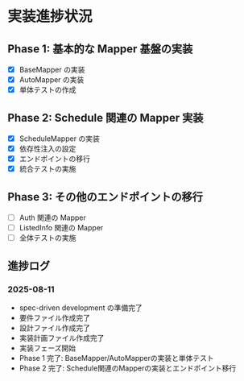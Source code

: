# 実装進捗状況

## Phase 1: 基本的な Mapper 基盤の実装
- [x] BaseMapper の実装
- [x] AutoMapper の実装
- [x] 単体テストの作成

## Phase 2: Schedule 関連の Mapper 実装
- [x] ScheduleMapper の実装
- [x] 依存性注入の設定
- [x] エンドポイントの移行
- [x] 統合テストの実施

## Phase 3: その他のエンドポイントの移行
- [ ] Auth 関連の Mapper
- [ ] ListedInfo 関連の Mapper
- [ ] 全体テストの実施

## 進捗ログ

### 2025-08-11
- spec-driven development の準備完了
- 要件ファイル作成完了
- 設計ファイル作成完了
- 実装計画ファイル作成完了
- 実装フェーズ開始
- Phase 1 完了: BaseMapper/AutoMapperの実装と単体テスト
- Phase 2 完了: Schedule関連のMapperの実装とエンドポイント移行